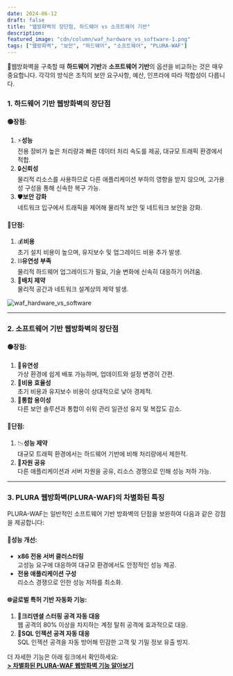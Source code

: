 ```yaml
---
date: 2024-06-12
draft: false
title: "웹방화벽의 장단점, 하드웨어 vs 소프트웨어 기반"
description:
featured_image: "cdn/column/waf_hardware_vs_software-1.png"
tags: ["웹방화벽", "보안", "하드웨어", "소프트웨어", "PLURA-WAF"]
---
```


🧱웹방화벽을 구축할 때 **하드웨어 기반**과 **소프트웨어 기반**의 옵션을 비교하는 것은 매우 중요합니다. 각각의 방식은 조직의 보안 요구사항, 예산, 인프라에 따라 적합성이 다릅니다.

### 1. 하드웨어 기반 웹방화벽의 장단점

#### 🟢장점:
1. ⚡**성능**  
   전용 장비가 높은 처리량과 빠른 데이터 처리 속도를 제공, 대규모 트래픽 환경에서 적합.
2. 🔒**신뢰성**  
   물리적 리소스를 사용하므로 다른 애플리케이션 부하의 영향을 받지 않으며, 고가용성 구성을 통해 신속한 복구 가능.
3. 🛡️**보안 강화**  
   네트워크 입구에서 트래픽을 제어해 물리적 보안 및 네트워크 보안을 강화.

#### 🔴단점:
1. 💰**비용**  
   초기 설치 비용이 높으며, 유지보수 및 업그레이드 비용 추가 발생.
2. ⛓️**유연성 부족**  
   물리적 하드웨어 업그레이드가 필요, 기술 변화에 신속히 대응하기 어려움.
3. 📏**배치 제약**  
   물리적 공간과 네트워크 설계상의 제약 발생.

![waf_hardware_vs_software](https://blog.plura.io/cdn/column/waf_hardware_vs_software-1.png)
<!--more-->
---

### 2. 소프트웨어 기반 웹방화벽의 장단점

#### 🟢장점:
1. 🔄**유연성**  
   가상 환경에 쉽게 배포 가능하며, 업데이트와 설정 변경이 간편.
2. 💸**비용 효율성**  
   초기 비용과 유지보수 비용이 상대적으로 낮아 경제적.
3. 🤝**통합 용이성**  
   다른 보안 솔루션과 통합이 쉬워 관리 일관성 유지 및 복잡도 감소.

#### 🔴단점:
1. 📉**성능 제약**  
   대규모 트래픽 환경에서는 하드웨어 기반에 비해 처리량에서 제한적.
2. 🔗**자원 공유**  
   다른 애플리케이션과 서버 자원을 공유, 리소스 경쟁으로 인해 성능 저하 가능.

---

### 3. PLURA 웹방화벽(PLURA-WAF)의 차별화된 특징

PLURA-WAF는 일반적인 소프트웨어 기반 방화벽의 단점을 보완하여 다음과 같은 강점을 제공합니다:

#### 🚀성능 개선:
- **x86 전용 서버 클러스터링**  
  고성능 요구에 대응하여 대규모 환경에서도 안정적인 성능 제공.
- **전용 애플리케이션 구성**  
  리소스 경쟁으로 인한 성능 저하를 최소화.

#### 🌐글로벌 특허 기반 자동화 기능:
1. 🔑**크리덴셜 스터핑 공격 자동 대응**  
   웹 공격의 80% 이상을 차지하는 계정 탈취 공격에 효과적으로 대응.
2. 💾**SQL 인젝션 공격 자동 대응**  
   SQL 인젝션 공격을 자동 방어해 민감한 고객 및 기밀 정보 유출 방지.

더 자세한 기능은 아래 링크에서 확인하세요:  
[**> 차별화된 PLURA-WAF 웹방화벽 기능 알아보기**](https://docs.plura.io/ko/function/waf/dashboard)

